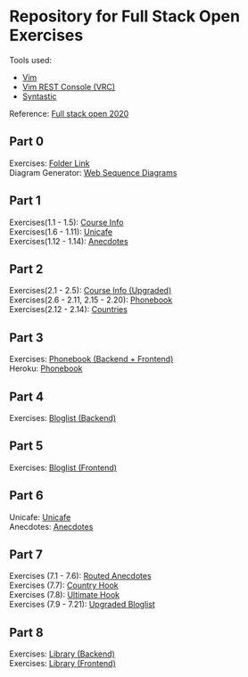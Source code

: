# Repository for Full Stack Open Exercises

Tools used: 
- [Vim](https://github.com/vim/vim)
- [Vim REST Console (VRC)](https://github.com/diepm/vim-rest-console)
- [Syntastic](https://github.com/vim-syntastic/syntastic)

Reference: [Full stack open 2020](https://fullstackopen.com/en)

## Part 0

Exercises: [Folder Link](/0)<br>
Diagram Generator: [Web Sequence Diagrams](https://www.websequencediagrams.com)

## Part 1

Exercises(1.1 - 1.5): [Course Info](/1/courseinfo)<br>
Exercises(1.6 - 1.11): [Unicafe](/1/unicafe)<br>
Exercises(1.12 - 1.14): [Anecdotes](/1/anecdotes)

## Part 2

Exercises(2.1 - 2.5): [Course Info (Upgraded)](/2/courseinfo)<br>
Exercises(2.6 - 2.11, 2.15 - 2.20): [Phonebook](/2/phonebook)<br>
Exercises(2.12 - 2.14): [Countries](/2/countries)<br>

## Part 3

Exercises: [Phonebook (Backend + Frontend)](/3/phonebook)<br>
Heroku: [Phonebook](https://pb-fso.herokuapp.com/)<br>

## Part 4

Exercises: [Bloglist (Backend)](/4/bloglist)<br>

## Part 5

Exercises: [Bloglist (Frontend)](/5/bloglist-frontend)<br>

## Part 6

Unicafe: [Unicafe](/6/unicafe-redux)<br>
Anecdotes: [Anecdotes](/6/redux-anecdotes)<br>

## Part 7

Exercises (7.1 - 7.6): [Routed Anecdotes](/7/routed-anecdotes)<br>
Exercises (7.7): [Country Hook](/7/country-hook)<br>
Exercises (7.8): [Ultimate Hook](/7/ultimate-hooks)<br>
Exercises (7.9 - 7.21): [Upgraded Bloglist](/7/bloglist-upgraded)<br>

## Part 8

Exercises: [Library (Backend)](/8/library-backend)<br>
Exercises: [Library (Frontend)](/8/library-frontend)<br>
